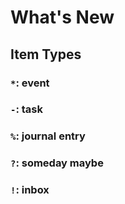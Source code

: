 # What's New

## Item Types

### `*`: event

### `-`: task

### `%`: journal entry

### `?`: someday maybe

### `!`: inbox
